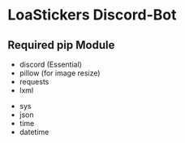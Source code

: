 # LoaStickers Discord-Bot

## Required pip Module

- discord (Essential)
- pillow (for image resize)
- requests
- lxml
<!-- - pycurl (for using crul) -->

- sys
- json
- time
- datetime
